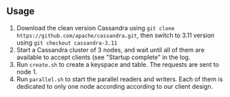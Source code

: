 
## Usage
1. Download the clean version Cassandra using `git clone https://github.com/apache/cassandra.git`, then switch to 3.11 version using `git checkout cassandra-3.11`
2. Start a Cassandra cluster of 3 nodes, and wait until all of them are available to accept clients (see "Startup complete" in the log.
3. Run `create.sh` to create a keyspace and table. The requests are sent to node 1.
4. Run `parallel.sh` to start the parallel readers and writers. Each of them is dedicated to only one node according according to our client design.

